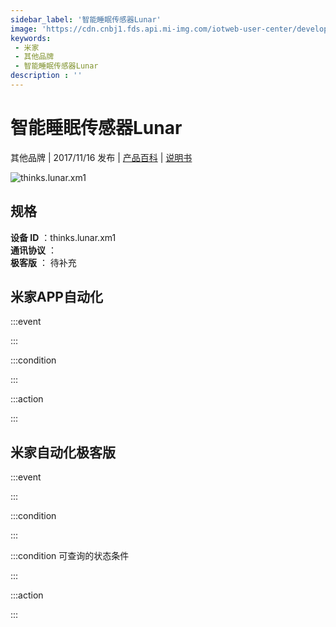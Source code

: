 ```yaml
---
sidebar_label: '智能睡眠传感器Lunar'
image: 'https://cdn.cnbj1.fds.api.mi-img.com/iotweb-user-center/developer_1679066513251W0zDLyAu.png?GalaxyAccessKeyId=AKVGLQWBOVIRQ3XLEW&Expires=9223372036854775807&Signature=3M5Sp4NG5AXSlSBRV/qxfxtE2mY='
keywords: 
 - 米家
 - 其他品牌
 - 智能睡眠传感器Lunar
description : ''
---
```

# 智能睡眠传感器Lunar

其他品牌 | 2017/11/16 发布 | [产品百科](https://home.mi.com/webapp/content/baike/product/index.html?model=thinks.lunar.xm1/) | [说明书](https://home.mi.com/views/introduction.html?model=thinks.lunar.xm1&region=cn)

![thinks.lunar.xm1](https://cdn.cnbj1.fds.api.mi-img.com/iotweb-user-center/developer_1679066513251W0zDLyAu.png?GalaxyAccessKeyId=AKVGLQWBOVIRQ3XLEW&Expires=9223372036854775807&Signature=3M5Sp4NG5AXSlSBRV/qxfxtE2mY=)

## 规格  
> 
**设备 ID** ：thinks.lunar.xm1  
**通讯协议** ：  
**极客版**  ： 待补充 


## 米家APP自动化  

:::event  

:::

:::condition  

:::

:::action   

:::

## 米家自动化极客版  

:::event  

:::

:::condition  

:::

:::condition 可查询的状态条件  

:::

:::action  

:::

        
